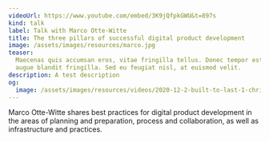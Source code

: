 ```yaml
---
videoUrl: https://www.youtube.com/embed/3K9jQfpkGWU&t=897s
kind: talk
label: Talk with Marco Otte-Witte
title: The three pillars of successful digital product development
image: /assets/images/resources/marco.jpg
teaser:
  Maecenas quis accumsan eros, vitae fringilla tellus. Donec tempor est porta
  augue blandit fringilla. Sed eu feugiat nisl, at euismod velit.
description: A test description
og:
  image: /assets/images/resources/videos/2020-12-2-built-to-last-1-christina-roizheim/og-image.png
---
```


Marco Otte-Witte shares best practices for digital product development in the
areas of planning and preparation, process and collaboration, as well as
infrastructure and practices.
